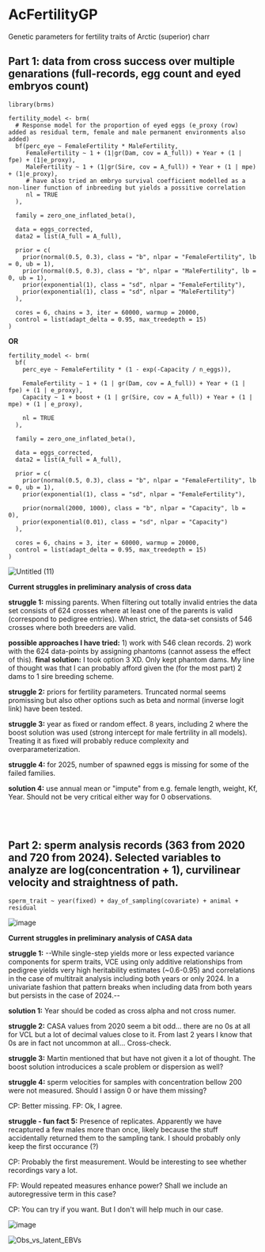 # AcFertilityGP
Genetic parameters for fertility traits of Arctic (superior) charr


## Part 1: data from cross success over multiple genarations (full-records, egg count and eyed embryos count)
```
library(brms)

fertility_model <- brm(
  # Response model for the proportion of eyed eggs (e_proxy (row) added as residual term, female and male permanent environments also added)
  bf(perc_eye ~ FemaleFertility * MaleFertility,
     FemaleFertility ~ 1 + (1|gr(Dam, cov = A_full)) + Year + (1 | fpe) + (1|e_proxy),
     MaleFertility ~ 1 + (1|gr(Sire, cov = A_full)) + Year + (1 | mpe) + (1|e_proxy),
     # have also tried an embryo survival coefficient modelled as a non-liner function of inbreeding but yields a possitive correlation
     nl = TRUE
  ),
  
  family = zero_one_inflated_beta(),
  
  data = eggs_corrected,
  data2 = list(A_full = A_full),
  
  prior = c(
    prior(normal(0.5, 0.3), class = "b", nlpar = "FemaleFertility", lb = 0, ub = 1),
    prior(normal(0.5, 0.3), class = "b", nlpar = "MaleFertility", lb = 0, ub = 1),
    prior(exponential(1), class = "sd", nlpar = "FemaleFertility"),
    prior(exponential(1), class = "sd", nlpar = "MaleFertility")
  ),
  
  cores = 6, chains = 3, iter = 60000, warmup = 20000,
  control = list(adapt_delta = 0.95, max_treedepth = 15)
)
```
**OR**
```
fertility_model <- brm(
  bf(
    perc_eye ~ FemaleFertility * (1 - exp(-Capacity / n_eggs)),
    
    FemaleFertility ~ 1 + (1 | gr(Dam, cov = A_full)) + Year + (1 | fpe) + (1 | e_proxy),
    Capacity ~ 1 + boost + (1 | gr(Sire, cov = A_full)) + Year + (1 | mpe) + (1 | e_proxy),
    
    nl = TRUE
  ),
  
  family = zero_one_inflated_beta(),
  
  data = eggs_corrected,
  data2 = list(A_full = A_full),
  
  prior = c(
    prior(normal(0.5, 0.3), class = "b", nlpar = "FemaleFertility", lb = 0, ub = 1),
    prior(exponential(1), class = "sd", nlpar = "FemaleFertility"),
    
    prior(normal(2000, 1000), class = "b", nlpar = "Capacity", lb = 0),
    prior(exponential(0.01), class = "sd", nlpar = "Capacity")
  ),
  
  cores = 6, chains = 3, iter = 60000, warmup = 20000,
  control = list(adapt_delta = 0.95, max_treedepth = 15)
)
```

![Untitled (11)](https://github.com/user-attachments/assets/f0f92cf3-4865-4af9-a1d6-276b492bd190)


**Current struggles in preliminary analysis of cross data**

**struggle 1:** missing parents. When filtering out totally invalid entries the data set consists of 624 crosses where at least one of the parents is valid (correspond to pedigree entries). When strict, the data-set consists of 546 crosses where both breeders are valid.

**possible approaches I have tried:** 1) work with 546 clean records. 2) work with the 624 data-points by assigning phantoms (cannot assess the effect of this). 
**final solution:** I took option 3 XD. Only kept phantom dams. My line of thought was that I can probably afford given the (for the most part) 2 dams to 1 sire breeding scheme.


**struggle 2:** priors for fertility parameters. Truncated normal seems promissing but also other options such as beta and normal (inverse logit link) have been tested.

**struggle 3:** year as fixed or random effect. 8 years, including 2 where the boost solution was used (strong intercept for male fertrility in all models). Treating it as fixed will probably reduce complexity and overparameterization.

**struggle 4:** for 2025, number of spawned eggs is missing for some of the failed families.

**solution 4:** use annual mean or "impute" from e.g. female length, weight, Kf, Year. Should not be very critical either way for 0 observations.

<br>
<br>

## Part 2: sperm analysis records (363 from 2020 and 720 from 2024). Selected variables to analyze are log(concentration + 1), curvilinear velocity and straightness of path.
```
sperm_trait ~ year(fixed) + day_of_sampling(covariate) + animal + residual
```
![image](https://github.com/user-attachments/assets/fe3bdef3-1418-4da1-a529-ad0ba95e100e)


**Current struggles in preliminary analysis of CASA data**

**struggle 1:** --While single-step yields more or less expected variance components for sperm traits,
VCE using only additive relationships from pedigree yields very high heritability estimates (~0.6-0.95) and correlations in the case of multitrait analysis including both years or only 2024. 
In a univariate fashion that pattern breaks when including data from both years but persists in the case of 2024.--

**solution 1:** Year should be coded as cross alpha and not cross numer.


**struggle 2:** CASA values from 2020 seem a bit odd... there are no 0s at all for VCL but a lot of decimal values close to it. From last 2 years I know that 0s are in fact not uncommon at all... Cross-check.

**struggle 3:** Martin mentioned that but have not given it a lot of thought. The boost solution introducices a scale problem or dispersion as well?

**struggle 4:** sperm velocities for samples with concentration bellow 200 were not measured. Should I assign 0 or have them missing?

CP: Better missing.
FP: Ok, I agree.

**struggle - fun fact 5:** Presence of replicates. Apparently we have recaptured a few males more than once, likely because the stuff accidentally returned them to the sampling tank. I should probably only keep the first occurance (?)

CP: Probably the first measurement. Would be interesting to see whether recordings vary a lot.

FP: Would repeated measures enhance power? Shall we include an autoregressive term in this case?

CP: You can try if you want. But I don't will help much in our case.

![image](https://github.com/user-attachments/assets/8db04171-6d9c-470f-8377-07fb8c20e851)

![Obs_vs_latent_EBVs](https://github.com/user-attachments/assets/327f4641-de9f-4883-a70a-00af1c6f942e)


